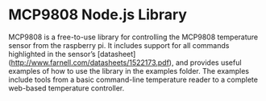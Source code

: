 # MCP9808 Node.js Library
MCP9808 is a free-to-use library for controlling the MCP9808 temperature sensor from the raspberry pi. It includes support for all commands highlighted in the sensor’s [datasheet] (http://www.farnell.com/datasheets/1522173.pdf), and provides useful examples of how to use the library in the examples folder. The examples include tools from a basic command-line temperature reader to a complete web-based temperature controller. 
